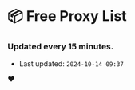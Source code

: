 # :package: Free Proxy List
### Updated every 15 minutes.

- Last updated: `2024-10-14 09:37`

:heart:

